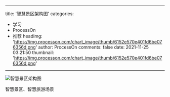
---
title: '智慧景区架构图'
categories: 
 - 学习
 - ProcessOn
 - 推荐
headimg: 'https://img.processon.com/chart_image/thumb/6152e570e401fd6be076356d.png'
author: ProcessOn
comments: false
date: 2021-11-25 03:21:50
thumbnail: 'https://img.processon.com/chart_image/thumb/6152e570e401fd6be076356d.png'
---

<div>   
<img class="thumb" alt="智慧景区架构图" src="https://img.processon.com/chart_image/thumb/6152e570e401fd6be076356d.png" referrerpolicy="no-referrer">
<p>智慧景区、智慧旅游场景</p>  
</div>
            